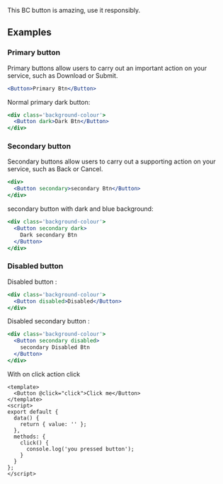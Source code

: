This BC button is amazing, use it responsibly.

## Examples

### Primary button

Primary buttons allow users to carry out an important action on your service, such as Download or Submit.

```jsx
<Button>Primary Btn</Button>
```

Normal primary dark button:

```jsx
<div class='background-colour'>
  <Button dark>Dark Btn</Button>
</div>
```

### Secondary button

Secondary buttons allow users to carry out a supporting action on your service, such as Back or Cancel.

```jsx
<div>
  <Button secondary>secondary Btn</Button>
</div>
```

secondary button with dark and blue background:

```jsx
<div class='background-colour'>
  <Button secondary dark>
    Dark secondary Btn
  </Button>
</div>
```

### Disabled button

Disabled button :

```jsx
<div class='background-colour'>
  <Button disabled>Disabled</Button>
</div>
```

Disabled secondary button :

```jsx
<div class='background-colour'>
  <Button secondary disabled>
    secondary Disabled Btn
  </Button>
</div>
```

With on click action
click

```vue
<template>
  <Button @click="click">Click me</Button>
</template>
<script>
export default {
  data() {
    return { value: '' };
  },
  methods: {
    click() {
      console.log('you pressed button');
    }
  }
};
</script>
```
